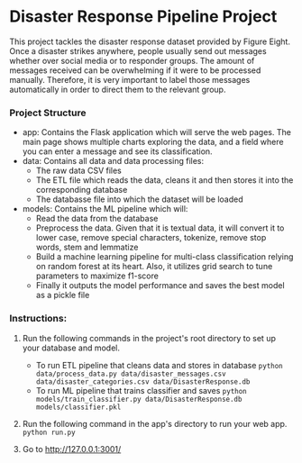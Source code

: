 # Disaster Response Pipeline Project
This project tackles the disaster response dataset provided by Figure Eight.
Once a disaster strikes anywhere, people usually send out messages whether over social media or to responder groups. The amount of messages received can be overwhelming if it were to be processed manually. Therefore, it is very important to label those messages automatically in order to direct them to the relevant group.

### Project Structure
   - app: Contains the Flask application which will serve the web pages. The main page shows multiple charts exploring the data, and a field where you can enter a message and see its classification.
   - data: Contains all data and data processing files:
        - The raw data CSV files
        - The ETL file which reads the data, cleans it and then stores it into the corresponding database
        - The databasse file into which the dataset will be loaded
   - models: Contains the ML pipeline which will: 
        - Read the data from the database
        - Preprocess the data. Given that it is textual data, it will convert it to lower case, remove special characters, tokenize, remove stop words, stem and lemmatize
        - Build a machine learning pipeline for multi-class classification relying on random forest at its heart. Also, it utilizes grid search to tune parameters to maximize f1-score
        - Finally it outputs the model performance and saves the best model as a pickle file

### Instructions:
1. Run the following commands in the project's root directory to set up your database and model.

    - To run ETL pipeline that cleans data and stores in database
        `python data/process_data.py data/disaster_messages.csv data/disaster_categories.csv data/DisasterResponse.db`
    - To run ML pipeline that trains classifier and saves
        `python models/train_classifier.py data/DisasterResponse.db models/classifier.pkl`

2. Run the following command in the app's directory to run your web app.
    `python run.py`

3. Go to http://127.0.0.1:3001/